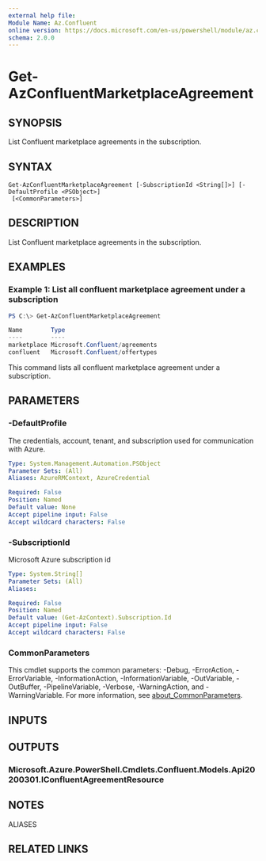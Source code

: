 ```yaml
---
external help file:
Module Name: Az.Confluent
online version: https://docs.microsoft.com/en-us/powershell/module/az.confluent/get-azconfluentmarketplaceagreement
schema: 2.0.0
---
```


# Get-AzConfluentMarketplaceAgreement

## SYNOPSIS
List Confluent marketplace agreements in the subscription.

## SYNTAX

```
Get-AzConfluentMarketplaceAgreement [-SubscriptionId <String[]>] [-DefaultProfile <PSObject>]
 [<CommonParameters>]
```

## DESCRIPTION
List Confluent marketplace agreements in the subscription.

## EXAMPLES

### Example 1: List all confluent marketplace agreement under a subscription
```powershell
PS C:\> Get-AzConfluentMarketplaceAgreement

Name        Type
----        ----
marketplace Microsoft.Confluent/agreements
confluent   Microsoft.Confluent/offertypes
```

This command lists all confluent marketplace agreement under a subscription.

## PARAMETERS

### -DefaultProfile
The credentials, account, tenant, and subscription used for communication with Azure.

```yaml
Type: System.Management.Automation.PSObject
Parameter Sets: (All)
Aliases: AzureRMContext, AzureCredential

Required: False
Position: Named
Default value: None
Accept pipeline input: False
Accept wildcard characters: False
```

### -SubscriptionId
Microsoft Azure subscription id

```yaml
Type: System.String[]
Parameter Sets: (All)
Aliases:

Required: False
Position: Named
Default value: (Get-AzContext).Subscription.Id
Accept pipeline input: False
Accept wildcard characters: False
```

### CommonParameters
This cmdlet supports the common parameters: -Debug, -ErrorAction, -ErrorVariable, -InformationAction, -InformationVariable, -OutVariable, -OutBuffer, -PipelineVariable, -Verbose, -WarningAction, and -WarningVariable. For more information, see [about_CommonParameters](http://go.microsoft.com/fwlink/?LinkID=113216).

## INPUTS

## OUTPUTS

### Microsoft.Azure.PowerShell.Cmdlets.Confluent.Models.Api20200301.IConfluentAgreementResource

## NOTES

ALIASES

## RELATED LINKS


